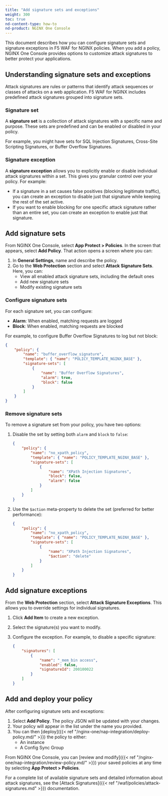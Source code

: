 ```yaml
---
title: "Add signature sets and exceptions"
weight: 300
toc: true
nd-content-type: how-to
nd-product: NGINX One Console
---
```


This document describes how you can configure signature sets and signature exceptions in F5 WAF for NGINX policies. When you add a policy, NGINX One Console provides options to customize attack signatures to better protect your applications.

## Understanding signature sets and exceptions

Attack signatures are rules or patterns that identify attack sequences or classes of attacks on a web application. F5 WAF for NGINX includes predefined attack signatures grouped into signature sets.

### Signature set

A **signature set** is a collection of attack signatures with a specific name and purpose. These sets are predefined and can be enabled or disabled in your policy. 

For example, you might have sets for SQL Injection Signatures, Cross-Site Scripting Signatures, or Buffer Overflow Signatures.

### Signature exception

A **signature exception** allows you to explicitly enable or disable individual attack signatures within a set. This gives you granular control over your policy. For example:
- If a signature in a set causes false positives (blocking legitimate traffic), you can create an exception to disable just that signature while keeping the rest of the set active.
- If you want to enable blocking for one specific attack signature rather than an entire set, you can create an exception to enable just that signature.

## Add signature sets

From NGINX One Console, select **App Protect > Policies**. In the screen that appears, select **Add Policy**. That action opens a screen where you can:

1. In **General Settings**, name and describe the policy.
1. Go to the **Web Protection** section and select **Attack Signature Sets**. Here, you can:
   - View all enabled attack signature sets, including the default ones
   - Add new signature sets
   - Modify existing signature sets

### Configure signature sets

For each signature set, you can configure:
- **Alarm**: When enabled, matching requests are logged
- **Block**: When enabled, matching requests are blocked

For example, to configure Buffer Overflow Signatures to log but not block:

```json
{
    "policy": {
        "name": "buffer_overflow_signature",
        "template": { "name": "POLICY_TEMPLATE_NGINX_BASE" },
        "signature-sets": [
            {
                "name": "Buffer Overflow Signatures",
                "alarm": true,
                "block": false
            }
        ]
    }
}
```

### Remove signature sets

To remove a signature set from your policy, you have two options:

1. Disable the set by setting both `alarm` and `block` to `false`:

    ```json
    {
        "policy": {
            "name": "no_xpath_policy",
            "template": { "name": "POLICY_TEMPLATE_NGINX_BASE" },
            "signature-sets": [
                {
                    "name": "XPath Injection Signatures",
                    "block": false,
                    "alarm": false
                }
            ]
        }
    }
    ```

1. Use the `$action` meta-property to delete the set (preferred for better performance):

    ```json
    {
        "policy": {
            "name": "no_xpath_policy",
            "template": { "name": "POLICY_TEMPLATE_NGINX_BASE" },
            "signature-sets": [
                {
                    "name": "XPath Injection Signatures",
                    "$action": "delete"
                }
            ]
        }
    }
    ```

## Add signature exceptions

From the **Web Protection** section, select **Attack Signature Exceptions**. This allows you to override settings for individual signatures.

1. Click **Add Item** to create a new exception.
1. Select the signature(s) you want to modify.
1. Configure the exception. For example, to disable a specific signature:

    ```json
    {
        "signatures": [
            {
                "name": "_mem_bin access",
                "enabled": false,
                "signatureId": 200100022
            }
        ]
    }
    ```

## Add and deploy your policy

After configuring signature sets and exceptions:

1. Select **Add Policy**. The policy JSON will be updated with your changes.
1. Your policy will appear in the list under the name you provided.
1. You can then [deploy]({{< ref "/nginx-one/nap-integration/deploy-policy.md/" >}}) the policy to either:
   - An instance
   - A Config Sync Group

From NGINX One Console, you can [review and modify]({{< ref "/nginx-one/nap-integration/review-policy.md/" >}}) your saved policies at any time by selecting **App Protect > Policies**.

For a complete list of available signature sets and detailed information about attack signatures, see the [Attack Signatures]({{< ref "/waf/policies/attack-signatures.md" >}}) documentation.
